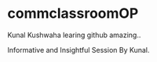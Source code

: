 # commclassroomOP

Kunal Kushwaha learing github amazing..

Informative and Insightful Session By Kunal.
